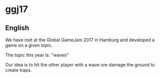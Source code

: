 # ggj17

## English

We have met at the Global GameJam 2017 in Hamburg and developed a game on a given topic.

The topic this year is: "waves"

Our idea is to hit the other player with a wave ore damage the ground to create traps.